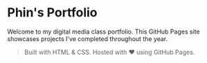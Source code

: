 # Phin's Portfolio

Welcome to my digital media class portfolio. This GitHub Pages site showcases projects I've completed throughout the year.

> Built with HTML & CSS. Hosted with ❤️ using GitHub Pages.
